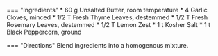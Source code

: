 === "Ingredients"
    * 60 g Unsalted Butter, room temperature
    * 4 Garlic Cloves, minced
    * 1/2 T Fresh Thyme Leaves, destemmed
    * 1/2 T Fresh Rosemary Leaves, destemmed
    * 1/2 T Lemon Zest
    * 1 t Kosher Salt
    * 1 t Black Peppercorn, ground

=== "Directions"
    Blend ingredients into a homogenous mixture.

[^foodwishes]:
    Mitzewich, John. ["Getting Under the Skin for Great Big, Beautiful, Buttery Breasts!"](https://foodwishes.blogspot.com/2007/11/getting-under-skin-for-great-big.html) _Food Wishes._ 28 November 2007.
